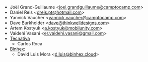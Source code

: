 - Joël Grand-Guillaume \<<joel.grandguillaume@camptocamp.com>\>
- Daniel Reis \<<dreis.pt@hotmail.com>\>
- Yannick Vaucher \<<yannick.vaucher@camptocamp.com>\>
- Dave Burkholder \<<dave@thinkwelldesigns.com>\>
- Artem Kostyuk \<<a.kostyuk@mobilunity.com>\>
- Vaidehi Vasani \<<er.vaidehi.vasani@gmail.com>\>
- [Tecnativa](https://www.tecnativa.com)
  - Carlos Roca
- [Binhex](https://binhex.cloud//com):
  - David Luis Mora \<<d.luis@binhex.cloud>\>

